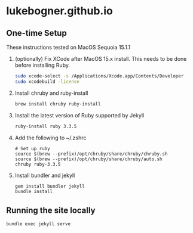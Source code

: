 # lukebogner.github.io


## One-time Setup

These instructions tested on MacOS Sequoia 15.1.1

1. (optionally) Fix XCode after MacOS 15.x install.  This needs to be done before installing Ruby.

	```sh
	sudo xcode-select -s /Applications/Xcode.app/Contents/Developer
	sudo xcodebuild -license
	```

1. Install chruby and ruby-install

	```sh
	brew install chruby ruby-install
	```

1. Install the latest version of Ruby supported by Jekyll

	```sh
	ruby-install ruby 3.3.5
	```

1. Add the following to ~/.zshrc

	```
	# Set up ruby
	source $(brew --prefix)/opt/chruby/share/chruby/chruby.sh
	source $(brew --prefix)/opt/chruby/share/chruby/auto.sh
	chruby ruby-3.3.5
	````

1. Install bundler and jekyll

	```sh
	gem install bundler jekyll
	bundle install
	```

## Running the site locally

```sh
bundle exec jekyll serve
```

